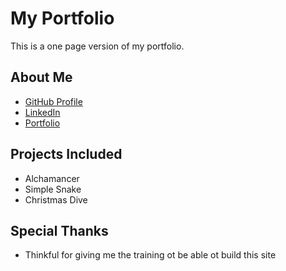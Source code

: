 # My Portfolio

This is a one page version of my portfolio. 

## About Me

* [GitHub Profile](https://github.com/nickthorpe71)
* [LinkedIn](https://www.linkedin.com/in/nick-thorpe-3339ba72/)
* [Portfolio]()

## Projects Included

* Alchamancer
* Simple Snake
* Christmas Dive

## Special Thanks

* Thinkful for giving me the training ot be able ot build this site

